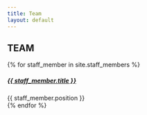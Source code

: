 ```yaml
---
title: Team
layout: default
---
```

<!--== Start Page Header Area ==-->
<div class="page-header-area bg-img" >
    <div class="container">
        <div class="row">
            <div class="col-lg-10 col-xl-8 m-auto text-center">
                <div class="page-header-content-inner">
                    <div class="page-header-content">
                        <h2>TEAM</h2>
                    </div>
                </div>
            </div>
        </div>
    </div>
</div>
<!--== End Page Header Area ==-->

<!--== Start Team Area Wrapper ==-->
<div class="team-page-area-wrapper sp-y ">
    <div class="container">
        <div class="row mtn-30">
            {% for staff_member in site.staff_members %}
            <div class="col-sm-6 col-lg-3">
                <div class="team-mem-item">
                    <div class="member-info">
                        <h5><a href="{{ staff_member.url }}" class="stretched-link">{{ staff_member.title }}</a></h5>
                        <span class="designation">{{ staff_member.position }}</span>
                    </div>
                </div>
            </div>
            {% endfor %}
        </div>
    </div>
</div>
<!--== End Team Area Wrapper ==-->